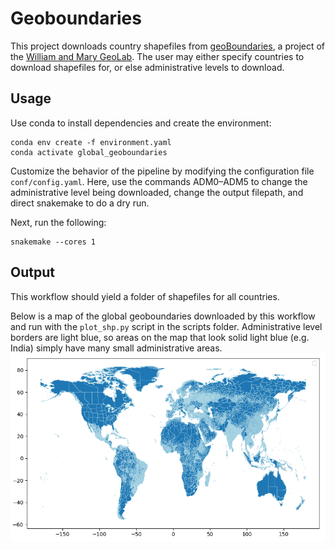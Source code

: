 # Geoboundaries

This project downloads country shapefiles from [geoBoundaries](https://www.geoboundaries.org/), a project of the [William and Mary GeoLab](https://sites.google.com/view/wmgeolab/). The user may either specify countries to download shapefiles for, or else administrative levels to download.

## Usage

Use conda to install dependencies and create the environment:
```
conda env create -f environment.yaml
conda activate global_geoboundaries
```

Customize the behavior of the pipeline by modifying the configuration file `conf/config.yaml`. Here, use the commands ADM0–ADM5 to change the administrative level being downloaded, change the output filepath, and direct snakemake to do a dry run.

Next, run the following:
```
snakemake --cores 1
```

## Output
This workflow should yield a folder of shapefiles for all countries.

Below is a map of the global geoboundaries downloaded by this workflow and run with the `plot_shp.py` script in the scripts folder. Administrative level borders are light blue, so areas on the map that look solid light blue (e.g. India) simply have many small administrative areas.
<img width="1433" alt="Map of the world created using shapefiles downloaded by this project" src="images/Figure_1.png">
